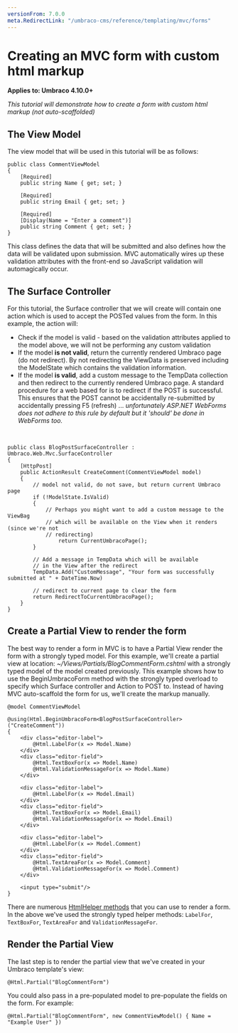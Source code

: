 ```yaml
---
versionFrom: 7.0.0
meta.RedirectLink: "/umbraco-cms/reference/templating/mvc/forms"
---
```


# Creating an MVC form with custom html markup

**Applies to: Umbraco 4.10.0+**

_This tutorial will demonstrate how to create a form with custom html markup (not auto-scaffolded)_

## The View Model

The view model that will be used in this tutorial will be as follows:

    public class CommentViewModel
    {
        [Required]
        public string Name { get; set; }

        [Required]
        public string Email { get; set; }

        [Required]
        [Display(Name = "Enter a comment")]
        public string Comment { get; set; }
    }

This class defines the data that will be submitted and also defines how the data will be validated upon submission. MVC automatically wires up these validation attributes with the front-end so JavaScript validation will automagically occur.

## The Surface Controller

For this tutorial, the Surface controller that we will create will contain one action which is used to accept the POSTed values from the form. In this example, the action will:

*	Check if the model is valid - based on the validation attributes applied to the model above, we will not be performing any custom validation
*	If the model **is not valid**, return the currently rendered Umbraco page (do not redirect). By not redirecting the ViewData is preserved including the ModelState which contains the validation information.
*	If the model **is valid**, add a custom message to the TempData collection and then redirect to the currently rendered Umbraco page. A standard procedure for a web based for is to redirect if the POST is successful. This ensures that the POST cannot be accidentally re-submitted by accidentally pressing F5 (refresh) ... *unfortunately ASP.NET WebForms does not adhere to this rule by default but it 'should' be done in WebForms too.*

<br/>

    public class BlogPostSurfaceController : Umbraco.Web.Mvc.SurfaceController
    {
        [HttpPost]
        public ActionResult CreateComment(CommentViewModel model)
        {
            // model not valid, do not save, but return current Umbraco page
            if (!ModelState.IsValid)
            {
                // Perhaps you might want to add a custom message to the ViewBag
                // which will be available on the View when it renders (since we're not
                // redirecting)
                    return CurrentUmbracoPage();
            }

            // Add a message in TempData which will be available
            // in the View after the redirect
            TempData.Add("CustomMessage", "Your form was successfully submitted at " + DateTime.Now)

            // redirect to current page to clear the form
            return RedirectToCurrentUmbracoPage();
        }
    }

## Create a Partial View to render the form

The best way to render a form in MVC is to have a Partial View render the form with a strongly typed model. For this example, we'll create a partial view at location: *~/Views/Partials/BlogCommentForm.cshtml* with a strongly typed model of the model created previously. This example shows how to use the BeginUmbracoForm method with the strongly typed overload to specify which Surface controller and Action to POST to. Instead of having MVC auto-scaffold the form for us, we'll create the markup manually.

    @model CommentViewModel

    @using(Html.BeginUmbracoForm<BlogPostSurfaceController>("CreateComment"))
    {
        <div class="editor-label">
            @Html.LabelFor(x => Model.Name)
        </div>
        <div class="editor-field">
            @Html.TextBoxFor(x => Model.Name)
            @Html.ValidationMessageFor(x => Model.Name)
        </div>

        <div class="editor-label">
            @Html.LabelFor(x => Model.Email)
        </div>
        <div class="editor-field">
            @Html.TextBoxFor(x => Model.Email)
            @Html.ValidationMessageFor(x => Model.Email)
        </div>

        <div class="editor-label">
            @Html.LabelFor(x => Model.Comment)
        </div>
        <div class="editor-field">
            @Html.TextAreaFor(x => Model.Comment)
            @Html.ValidationMessageFor(x => Model.Comment)
        </div>

        <input type="submit"/>
    }

There are numerous [HtmlHelper methods](https://msdn.microsoft.com/en-us/library/system.web.mvc.htmlhelper_methods(v=vs.108).aspx) that you can use to render a form. In the above we've used the strongly typed helper methods: `LabelFor`, `TextBoxFor`, `TextAreaFor` and `ValidationMessageFor`.

## Render the Partial View

The last step is to render the partial view that we've created in your Umbraco template's view:

    @Html.Partial("BlogCommentForm")

You could also pass in a pre-populated model to pre-populate the fields on the form. For example:

    @Html.Partial("BlogCommentForm", new CommentViewModel() { Name = "Example User" })
